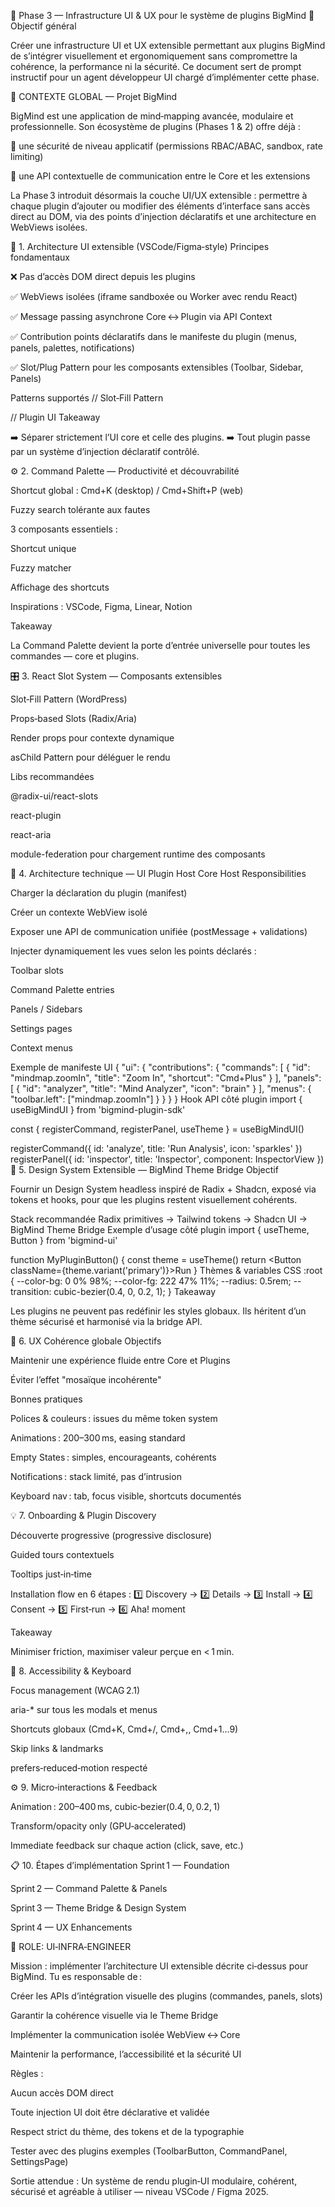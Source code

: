 🎨 Phase 3 — Infrastructure UI & UX pour le système de plugins BigMind
🧭 Objectif général

Créer une infrastructure UI et UX extensible permettant aux plugins BigMind de s’intégrer visuellement et ergonomiquement sans compromettre la cohérence, la performance ni la sécurité.
Ce document sert de prompt instructif pour un agent développeur UI chargé d’implémenter cette phase.

🧩 CONTEXTE GLOBAL — Projet BigMind

BigMind est une application de mind‑mapping avancée, modulaire et professionnelle.
Son écosystème de plugins (Phases 1 & 2) offre déjà :

🔐 une sécurité de niveau applicatif (permissions RBAC/ABAC, sandbox, rate limiting)

🧠 une API contextuelle de communication entre le Core et les extensions

La Phase 3 introduit désormais la couche UI/UX extensible : permettre à chaque plugin d’ajouter ou modifier des éléments d’interface sans accès direct au DOM, via des points d’injection déclaratifs et une architecture en WebViews isolées.

🧱 1. Architecture UI extensible (VSCode/Figma‑style)
Principes fondamentaux

❌ Pas d’accès DOM direct depuis les plugins

✅ WebViews isolées (iframe sandboxée ou Worker avec rendu React)

✅ Message passing asynchrone Core ↔ Plugin via API Context

✅ Contribution points déclaratifs dans le manifeste du plugin (menus, panels, palettes, notifications)

✅ Slot/Plug Pattern pour les composants extensibles (Toolbar, Sidebar, Panels)

Patterns supportés
// Slot‑Fill Pattern
<Toolbar>
  <Slot name="toolbar.left" />
  <Slot name="toolbar.right" />
</Toolbar>


// Plugin UI
<Fill slot="toolbar.left">
  <MyButton icon="brain" label="Analyze" />
</Fill>
Takeaway

➡️ Séparer strictement l’UI core et celle des plugins.
➡️ Tout plugin passe par un système d’injection déclaratif contrôlé.

⚙️ 2. Command Palette — Productivité et découvrabilité

Shortcut global : Cmd+K (desktop) / Cmd+Shift+P (web)

Fuzzy search tolérante aux fautes

3 composants essentiels :

Shortcut unique

Fuzzy matcher

Affichage des shortcuts

Inspirations : VSCode, Figma, Linear, Notion

Takeaway

La Command Palette devient la porte d’entrée universelle pour toutes les commandes — core et plugins.

🎛️ 3. React Slot System — Composants extensibles

Slot‑Fill Pattern (WordPress)

Props‑based Slots (Radix/Aria)

Render props pour contexte dynamique

asChild Pattern pour déléguer le rendu

Libs recommandées

@radix-ui/react-slots

react-plugin

react-aria

module-federation pour chargement runtime des composants

🚀 4. Architecture technique — UI Plugin Host
Core Host Responsibilities

Charger la déclaration du plugin (manifest)

Créer un contexte WebView isolé

Exposer une API de communication unifiée (postMessage + validations)

Injecter dynamiquement les vues selon les points déclarés :

Toolbar slots

Command Palette entries

Panels / Sidebars

Settings pages

Context menus

Exemple de manifeste UI
{
  "ui": {
    "contributions": {
      "commands": [
        { "id": "mindmap.zoomIn", "title": "Zoom In", "shortcut": "Cmd+Plus" }
      ],
      "panels": [
        { "id": "analyzer", "title": "Mind Analyzer", "icon": "brain" }
      ],
      "menus": {
        "toolbar.left": ["mindmap.zoomIn"]
      }
    }
  }
}
Hook API côté plugin
import { useBigMindUI } from 'bigmind-plugin-sdk'


const { registerCommand, registerPanel, useTheme } = useBigMindUI()


registerCommand({ id: 'analyze', title: 'Run Analysis', icon: 'sparkles' })
registerPanel({ id: 'inspector', title: 'Inspector', component: InspectorView })
🎨 5. Design System Extensible — BigMind Theme Bridge
Objectif

Fournir un Design System headless inspiré de Radix + Shadcn, exposé via tokens et hooks, pour que les plugins restent visuellement cohérents.

Stack recommandée
Radix primitives → Tailwind tokens → Shadcn UI → BigMind Theme Bridge
Exemple d’usage côté plugin
import { useTheme, Button } from 'bigmind-ui'


function MyPluginButton() {
  const theme = useTheme()
  return <Button className={theme.variant('primary')}>Run</Button>
}
Thèmes & variables CSS
:root {
  --color-bg: 0 0% 98%;
  --color-fg: 222 47% 11%;
  --radius: 0.5rem;
  --transition: cubic-bezier(0.4, 0, 0.2, 1);
}
Takeaway

Les plugins ne peuvent pas redéfinir les styles globaux.
Ils héritent d’un thème sécurisé et harmonisé via la bridge API.

🧭 6. UX Cohérence globale
Objectifs

Maintenir une expérience fluide entre Core et Plugins

Éviter l’effet "mosaïque incohérente"

Bonnes pratiques

Polices & couleurs : issues du même token system

Animations : 200–300 ms, easing standard

Empty States : simples, encourageants, cohérents

Notifications : stack limité, pas d’intrusion

Keyboard nav : tab, focus visible, shortcuts documentés

💡 7. Onboarding & Plugin Discovery

Découverte progressive (progressive disclosure)

Guided tours contextuels

Tooltips just‑in‑time

Installation flow en 6 étapes : 1️⃣ Discovery → 2️⃣ Details → 3️⃣ Install → 4️⃣ Consent → 5️⃣ First‑run → 6️⃣ Aha! moment

Takeaway

Minimiser friction, maximiser valeur perçue en < 1 min.

🧱 8. Accessibility & Keyboard

Focus management (WCAG 2.1)

aria-* sur tous les modals et menus

Shortcuts globaux (Cmd+K, Cmd+/, Cmd+,, Cmd+1…9)

Skip links & landmarks

prefers‑reduced‑motion respecté

⚙️ 9. Micro‑interactions & Feedback

Animation : 200–400 ms, cubic‑bezier(0.4, 0, 0.2, 1)

Transform/opacity only (GPU‑accelerated)

Immediate feedback sur chaque action (click, save, etc.)

📋 10. Étapes d’implémentation
Sprint 1 — Foundation




Sprint 2 — Command Palette & Panels




Sprint 3 — Theme Bridge & Design System




Sprint 4 — UX Enhancements




🧠 ROLE: UI‑INFRA‑ENGINEER

Mission : implémenter l’architecture UI extensible décrite ci‑dessus pour BigMind.
Tu es responsable de :

Créer les APIs d’intégration visuelle des plugins (commandes, panels, slots)

Garantir la cohérence visuelle via le Theme Bridge

Implémenter la communication isolée WebView ↔ Core

Maintenir la performance, l’accessibilité et la sécurité UI

Règles :

Aucun accès DOM direct

Toute injection UI doit être déclarative et validée

Respect strict du thème, des tokens et de la typographie

Tester avec des plugins exemples (ToolbarButton, CommandPanel, SettingsPage)

Sortie attendue : Un système de rendu plugin‑UI modulaire, cohérent, sécurisé et agréable à utiliser — niveau VSCode / Figma 2025.
